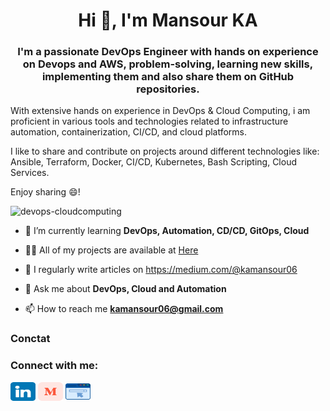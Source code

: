 <h1 align="center">Hi 👋, I'm Mansour KA</h1>
<h3 align="center">I'm a passionate DevOps Engineer with hands on experience on Devops and AWS, problem-solving, learning new skills, implementing them and also share them on GitHub repositories.</h3>

With extensive hands on experience in DevOps & Cloud Computing, i am proficient in various tools 
and technologies related to infrastructure automation, containerization, CI/CD, and cloud platforms.

I like to share and contribute on projects around different technologies like: Ansible, Terraform, Docker, CI/CD, Kubernetes, Bash Scripting, Cloud Services.

Enjoy sharing 😄!


<p align="left"> <img src="https://komarev.com/ghpvc/?username=devops-cloudcomputing&label=Profile%20views&color=0e75b6&style=flat" alt="devops-cloudcomputing"/></p>

- 🌱 I’m currently learning **DevOps, Automation, CD/CD, GitOps, Cloud**

- 👨‍💻 All of my projects are available at [Here](https://github.com/mansourka06)

- 📝 I regularly write articles on https://medium.com/@kamansour06

- 💬 Ask me about **DevOps, Cloud and Automation**

- 📫 How to reach me **kamansour06@gmail.com**

### Conctat 

<h3 align="left">Connect with me:</h3>
<p align="left">
<a href="www.linkedin.com/in/mansour-ka-57b2b8152" target="blank"><img align="center" src="images/icons/linkedin.png" alt="mansourka" height="30" width="40" /></a>
<a href="https://medium.com/@kamansour06" target="blank"><img align="center" src="images/icons/medium.svg" alt="mansourka" height="30" width="40" /></a>
<a href="https://mansourka-cv.web.app/" target="blank"><img align="center" src="images/icons/website.png" alt="mansourka" height="30" width="40" /></a>
</p>

